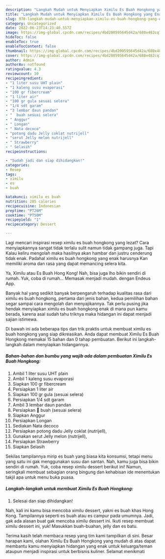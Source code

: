```yaml
---
description: "Langkah Mudah untuk Menyiapkan Ximilu Es Buah Hongkong yang Enak, Buat Buka Puasa Lezat Sekali"
title: "Langkah Mudah untuk Menyiapkan Ximilu Es Buah Hongkong yang Enak, Buat Buka Puasa Lezat Sekali"
slug: 970-langkah-mudah-untuk-menyiapkan-ximilu-es-buah-hongkong-yang-enak-buat-buka-puasa-lezat-sekali
category: Uncategorized
date: 2022-06-23T14:23:40.557Z
image: https://img-global.cpcdn.com/recipes/4bd200595645d42a/680x482cq70/ximilu-es-buah-hongkong-foto-resep-utama.jpg
hideToc: false
enableToc: true
enableTocContent: false
thumbnail: https://img-global.cpcdn.com/recipes/4bd200595645d42a/680x482cq70/ximilu-es-buah-hongkong-foto-resep-utama.jpg
cover: https://img-global.cpcdn.com/recipes/4bd200595645d42a/680x482cq70/ximilu-es-buah-hongkong-foto-resep-utama.jpg
author: Admin
authorAv: notfound
ratingvalue: 4.3
reviewcount: 10
recipeingredient:
- "1 liter susu UHT plain"
- "1 kaleng susu evaporasi"
- "100 gr fibercream"
- "1 liter air"
- "100 gr gula sesuai selera"
- "1/4 sdt garam"
- "3 lembar daun pandan"
- "  buah sesuai selera"
- " Anggur"
- " Longan"
- " Nata decoco"
- "potong dadu Jelly coklat nutrijell"
- "serut Jelly melon nutrijell"
- " Strawberry"
- " Selasih"
recipeinstructions:

- "Sudah jadi dan siap dihidangkan!"
categories:
- Resep
tags:
- ximilu
- es
- buah

katakunci: ximilu es buah 
nutrition: 285 calories
recipecuisine: Indonesian
preptime: "PT26M"
cooktime: "PT50M"
recipeyield: "1"
recipecategory: Dessert

---
```



Lagi mencari inspirasi resep ximilu es buah hongkong yang lezat? Cara menyiapkannya sangat tidak terlalu sulit namun tidak gampang juga. Tapi Kalau keliru mengolah maka hasilnya akan hambar dan justru cenderung tidak enak. Padahal ximilu es buah hongkong yang enak harusnya Kan memiliki aroma dan rasa yang dapat memancing selera kita.


Ya, Ximilu atau Es Buah Hong Kong! Nah, bisa juga lho bikin sendiri di rumah. Yuk, coba di rumah… Memasak menjadi mudah. dengan Endeus App.

Banyak hal yang sedikit banyak berpengaruh terhadap kualitas rasa dari ximilu es buah hongkong, pertama dari jenis bahan, kedua pemilihan bahan segar sampai cara mengolah dan menyajikannya. Tak perlu pusing jika hendak menyiapkan ximilu es buah hongkong enak di mana pun kamu berada, karena asal sudah tahu triknya maka hidangan ini dapat menjadi sajian istimewa.


Di bawah ini ada beberapa tips dan trik praktis untuk membuat ximilu es buah hongkong yang siap dikreasikan. Anda dapat membuat Ximilu Es Buah Hongkong memakai 15 bahan dan 0 tahap pembuatan. Berikut ini langkah-langkah dalam menyiapkan hidangannya.

<!--inarticleads1-->

##### Bahan-bahan dan bumbu yang wajib ada dalam pembuatan Ximilu Es Buah Hongkong:

1. Ambil 1 liter susu UHT plain
1. Ambil 1 kaleng susu evaporasi
1. Siapkan 100 gr fibercream
1. Persiapkan 1 liter air
1. Siapkan 100 gr gula (sesuai selera)
1. Persiapkan 1/4 sdt garam
1. Ambil 3 lembar daun pandan
1. Persiapkan  💚 buah (sesuai selera)
1. Siapkan  Anggur
1. Persiapkan  Longan
1. Sediakan  Nata decoco
1. Persiapkan potong dadu Jelly coklat (nutrijell),
1. Gunakan serut Jelly melon (nutrijell),
1. Persiapkan  Strawberry
1. Siapkan  Selasih


Sekilas tampilannya mirip es buah yang biasa kita konsumsi, tetapi menu yang satu ini gak menggunakan susu dan santan. Nah, kamu juga bisa bikin sendiri di rumah. Yuk, coba resep ximilu dessert berikut ini! Namun, seringkali membuat sebagian orang bingung dan kehabisan ide menentukan takjil apa untuk menu buka puasa. 

<!--inarticleads2-->

##### Langkah-langkah untuk membuat Ximilu Es Buah Hongkong:


1. Selesai dan siap dihidangkan!

Nah, kali ini kamu bisa mencoba ximilu dessert, yakni es buah khas Hong Kong. Tampilannya seperti es buah atau es campur pada umumnya. Jadi, gak ada alasan buat gak mencoba ximilu dessert ini. Ikuti resep membuat ximilu dessert ini, yuk! Masukkan buah-buahan, jelly dan es batu. 

Terima kasih telah membaca resep yang tim kami tampilkan di sini. Besar harapan kami, olahan Ximilu Es Buah Hongkong yang mudah di atas dapat membantu kamu menyiapkan hidangan yang enak untuk keluarga/teman ataupun menjadi inspirasi untuk berbisnis kuliner. Selamat menikmati
